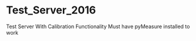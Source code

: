 # Test_Server_2016
Test Server With Calibration Functionality Must have pyMeasure installed to work
